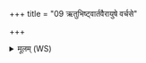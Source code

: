 +++
title = "09 ऋतुभिष्ट्वार्तवैरायुषे वर्चसे"

+++
<details><summary>मूलम् (WS)</summary>

ऋतुभिष्ट्वार्तवैरायुषे वर्चसे त्वा ।  
संवत्सरस्य तेजसा तेन संहनु कृण्मसि ॥ १२ ॥
</details>